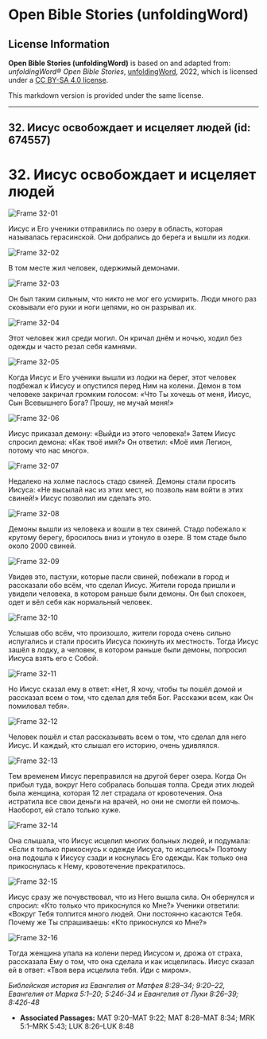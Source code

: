 # Open Bible Stories (unfoldingWord)

## License Information

**Open Bible Stories (unfoldingWord)** is based on and adapted from: _unfoldingWord® Open Bible Stories_, [unfoldingWord](https://unfoldingword.org/utw), 2022, which is licensed under a [CC BY-SA 4.0 license](https://creativecommons.org/licenses/by-sa/4.0/legalcode.en).

This markdown version is provided under the same license.



--------------------------------

## 32. Иисус освобождает и исцеляет людей (id: 674557)

32\. Иисус освобождает и исцеляет людей
=======================================

![Frame 32-01](https://cdn.door43.org/obs/jpg/360px/obs-en-32-01.jpg)

Иисус и Его ученики отправились по озеру в область, которая называлась герасинской. Они добрались до берега и вышли из лодки.

![Frame 32-02](https://cdn.door43.org/obs/jpg/360px/obs-en-32-02.jpg)

В том месте жил человек, одержимый демонами.

![Frame 32-03](https://cdn.door43.org/obs/jpg/360px/obs-en-32-03.jpg)

Он был таким сильным, что никто не мог его усмирить. Люди много раз сковывали его руки и ноги цепями, но он разрывал их.

![Frame 32-04](https://cdn.door43.org/obs/jpg/360px/obs-en-32-04.jpg)

Этот человек жил среди могил. Он кричал днём и ночью, ходил без одежды и часто резал себя камнями.

![Frame 32-05](https://cdn.door43.org/obs/jpg/360px/obs-en-32-05.jpg)

Когда Иисус и Его ученики вышли из лодки на берег, этот человек подбежал к Иисусу и опустился перед Ним на колени. Демон в том человеке закричал громким голосом: «Что Ты хочешь от меня, Иисус, Сын Всевышнего Бога? Прошу, не мучай меня!»

![Frame 32-06](https://cdn.door43.org/obs/jpg/360px/obs-en-32-06.jpg)

Иисус приказал демону: «Выйди из этого человека!» Затем Иисус спросил демона: «Как твоё имя?» Он ответил: «Моё имя Легион, потому что нас много».

![Frame 32-07](https://cdn.door43.org/obs/jpg/360px/obs-en-32-07.jpg)

Недалеко на холме паслось стадо свиней. Демоны стали просить Иисуса: «Не высылай нас из этих мест, но позволь нам войти в этих свиней!» Иисус позволил им сделать это.

![Frame 32-08](https://cdn.door43.org/obs/jpg/360px/obs-en-32-08.jpg)

Демоны вышли из человека и вошли в тех свиней. Стадо побежало к крутому берегу, бросилось вниз и утонуло в озере. В том стаде было около 2000 свиней.

![Frame 32-09](https://cdn.door43.org/obs/jpg/360px/obs-en-32-09.jpg)

Увидев это, пастухи, которые пасли свиней, побежали в город и рассказали обо всём, что сделал Иисус. Жители города пришли и увидели человека, в котором раньше были демоны. Он был спокоен, одет и вёл себя как нормальный человек.

![Frame 32-10](https://cdn.door43.org/obs/jpg/360px/obs-en-32-10.jpg)

Услышав обо всём, что произошло, жители города очень сильно испугались и стали просить Иисуса покинуть их местность. Тогда Иисус зашёл в лодку, а человек, в котором раньше были демоны, попросил Иисуса взять его с Собой.

![Frame 32-11](https://cdn.door43.org/obs/jpg/360px/obs-en-32-11.jpg)

Но Иисус сказал ему в ответ: «Нет, Я хочу, чтобы ты пошёл домой и рассказал всем о том, что сделал для тебя Бог. Расскажи всем, как Он помиловал тебя».

![Frame 32-12](https://cdn.door43.org/obs/jpg/360px/obs-en-32-12.jpg)

Человек пошёл и стал рассказывать всем о том, что сделал для него Иисус. И каждый, кто слышал его историю, очень удивлялся.

![Frame 32-13](https://cdn.door43.org/obs/jpg/360px/obs-en-32-13.jpg)

Тем временем Иисус переправился на другой берег озера. Когда Он прибыл туда, вокруг Него собралась большая толпа. Среди этих людей была женщина, которая 12 лет страдала от кровотечения. Она истратила все свои деньги на врачей, но они не смогли ей помочь. Наоборот, ей стало только хуже.

![Frame 32-14](https://cdn.door43.org/obs/jpg/360px/obs-en-32-14.jpg)

Она слышала, что Иисус исцелил многих больных людей, и подумала: «Если я только прикоснусь к одежде Иисуса, то исцелюсь!» Поэтому она подошла к Иисусу сзади и коснулась Его одежды. Как только она прикоснулась к Нему, кровотечение прекратилось.

![Frame 32-15](https://cdn.door43.org/obs/jpg/360px/obs-en-32-15.jpg)

Иисус сразу же почувствовал, что из Него вышла сила. Он обернулся и спросил: «Кто только что прикоснулся ко Мне?» Ученики ответили: «Вокруг Тебя толпится много людей. Они постоянно касаются Тебя. Почему же Ты спрашиваешь: «Кто прикоснулся ко Мне?»

![Frame 32-16](https://cdn.door43.org/obs/jpg/360px/obs-en-32-16.jpg)

Тогда женщина упала на колени перед Иисусом и, дрожа от страха, рассказала Ему о том, что она сделала и как исцелилась. Иисус сказал ей в ответ: «Твоя вера исцелила тебя. Иди с миром».

*Библейская история из Евангелия от Матфея 8:28–34; 9:20–22, Евангелия от Марка 5:1–20; 5:24б\-34 и Евангелия от Луки 8:26–39; 8:42б\-48*

* **Associated Passages:** MAT 9:20–MAT 9:22; MAT 8:28–MAT 8:34; MRK 5:1–MRK 5:43; LUK 8:26–LUK 8:48

